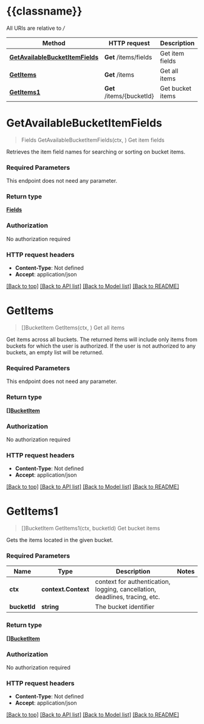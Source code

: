 # {{classname}}

All URIs are relative to */*

Method | HTTP request | Description
------------- | ------------- | -------------
[**GetAvailableBucketItemFields**](ItemsApi.md#GetAvailableBucketItemFields) | **Get** /items/fields | Get item fields
[**GetItems**](ItemsApi.md#GetItems) | **Get** /items | Get all items
[**GetItems1**](ItemsApi.md#GetItems1) | **Get** /items/{bucketId} | Get bucket items

# **GetAvailableBucketItemFields**
> Fields GetAvailableBucketItemFields(ctx, )
Get item fields

Retrieves the item field names for searching or sorting on bucket items.

### Required Parameters
This endpoint does not need any parameter.

### Return type

[**Fields**](Fields.md)

### Authorization

No authorization required

### HTTP request headers

 - **Content-Type**: Not defined
 - **Accept**: application/json

[[Back to top]](#) [[Back to API list]](../README.md#documentation-for-api-endpoints) [[Back to Model list]](../README.md#documentation-for-models) [[Back to README]](../README.md)

# **GetItems**
> []BucketItem GetItems(ctx, )
Get all items

Get items across all buckets. The returned items will include only items from buckets for which the user is authorized. If the user is not authorized to any buckets, an empty list will be returned.

### Required Parameters
This endpoint does not need any parameter.

### Return type

[**[]BucketItem**](BucketItem.md)

### Authorization

No authorization required

### HTTP request headers

 - **Content-Type**: Not defined
 - **Accept**: application/json

[[Back to top]](#) [[Back to API list]](../README.md#documentation-for-api-endpoints) [[Back to Model list]](../README.md#documentation-for-models) [[Back to README]](../README.md)

# **GetItems1**
> []BucketItem GetItems1(ctx, bucketId)
Get bucket items

Gets the items located in the given bucket.

### Required Parameters

Name | Type | Description  | Notes
------------- | ------------- | ------------- | -------------
 **ctx** | **context.Context** | context for authentication, logging, cancellation, deadlines, tracing, etc.
  **bucketId** | **string**| The bucket identifier | 

### Return type

[**[]BucketItem**](BucketItem.md)

### Authorization

No authorization required

### HTTP request headers

 - **Content-Type**: Not defined
 - **Accept**: application/json

[[Back to top]](#) [[Back to API list]](../README.md#documentation-for-api-endpoints) [[Back to Model list]](../README.md#documentation-for-models) [[Back to README]](../README.md)

